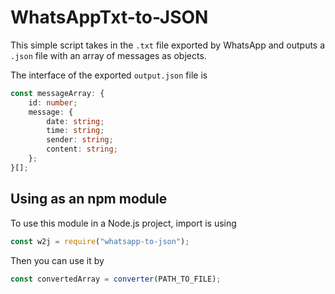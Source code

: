 # WhatsAppTxt-to-JSON
This simple script takes in the `.txt` file exported by WhatsApp and outputs a `.json` file with an array of messages as objects.

The interface of the exported `output.json` file is
```typescript
const messageArray: {
	id: number;
	message: {
		date: string;
		time: string;
		sender: string;
		content: string;
	};
}[];
```
## Using as an npm module
To use this module in a Node.js project, import is using
```javascript
const w2j = require("whatsapp-to-json");
```

Then you can use it by
```javascript
const convertedArray = converter(PATH_TO_FILE);
```